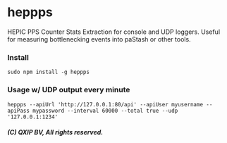 # heppps
HEPIC PPS Counter Stats Extraction for console and UDP loggers. Useful for measuring bottlenecking events into paStash or other tools.

### Install
```
sudo npm install -g heppps
```
### Usage w/ UDP output every minute
```
heppps --apiUrl 'http://127.0.0.1:80/api' --apiUser myusername --apiPass mypassword --interval 60000 --total true --udp '127.0.0.1:1234'
```

##### (C) QXIP BV, All rights reserved.
